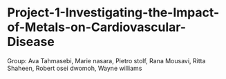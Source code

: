 # Project-1-Investigating-the-Impact-of-Metals-on-Cardiovascular-Disease
Group: Ava Tahmasebi, Marie nasara, Pietro stolf, Rana Mousavi, Ritta Shaheen, Robert osei dwomoh, Wayne williams
